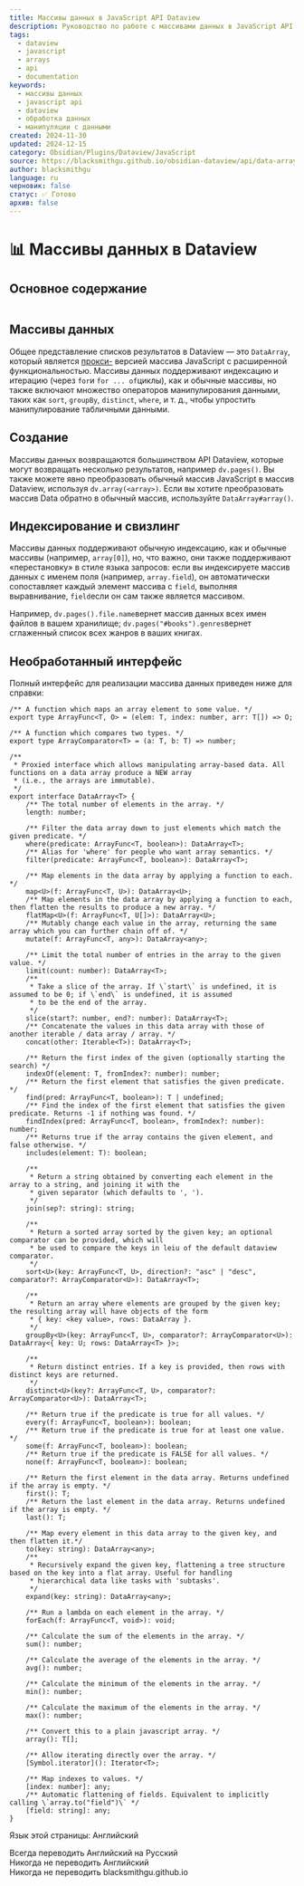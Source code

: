 ```yaml
---
title: Массивы данных в JavaScript API Dataview
description: Руководство по работе с массивами данных в JavaScript API Dataview
tags:
  - dataview
  - javascript
  - arrays
  - api
  - documentation
keywords:
  - массивы данных
  - javascript api
  - dataview
  - обработка данных
  - манипуляции с данными
created: 2024-11-30
updated: 2024-12-15
category: Obsidian/Plugins/Dataview/JavaScript
source: https://blacksmithgu.github.io/obsidian-dataview/api/data-array/
author: blacksmithgu
language: ru
черновик: false
статус: ✅ Готово
архив: false
---
```


# 📊 Массивы данных в Dataview

## Основное содержание

```table-of-contents
```

## Массивы данных

Общее представление списков результатов в Dataview — это `DataArray`, который является [прокси-](https://developer.mozilla.org/en-US/docs/Web/JavaScript/Reference/Global_Objects/Proxy) версией массива JavaScript с расширенной функциональностью. Массивы данных поддерживают индексацию и итерацию (через `for`и `for ... of`циклы), как и обычные массивы, но также включают множество операторов манипулирования данными, таких как `sort`, `groupBy`, `distinct`, `where`, и т. д., чтобы упростить манипулирование табличными данными.

## Создание

Массивы данных возвращаются большинством API Dataview, которые могут возвращать несколько результатов, например `dv.pages()`. Вы также можете явно преобразовать обычный массив JavaScript в массив Dataview, используя `dv.array(<array>)`. Если вы хотите преобразовать массив Data обратно в обычный массив, используйте `DataArray#array()`.

## Индексирование и свизлинг

Массивы данных поддерживают обычную индексацию, как и обычные массивы (например, `array[0]`), но, что важно, они также поддерживают «перестановку» в стиле языка запросов: если вы индексируете массив данных с именем поля (например, `array.field`), он автоматически сопоставляет каждый элемент массива с `field`, выполняя выравнивание, `field`если он сам также является массивом.

Например, `dv.pages().file.name`вернет массив данных всех имен файлов в вашем хранилище; `dv.pages("#books").genres`вернет сглаженный список всех жанров в ваших книгах.

## Необработанный интерфейс

Полный интерфейс для реализации массива данных приведен ниже для справки:

```
/** A function which maps an array element to some value. */
export type ArrayFunc<T, O> = (elem: T, index: number, arr: T[]) => O;

/** A function which compares two types. */
export type ArrayComparator<T> = (a: T, b: T) => number;

/**
 * Proxied interface which allows manipulating array-based data. All functions on a data array produce a NEW array
 * (i.e., the arrays are immutable).
 */
export interface DataArray<T> {
    /** The total number of elements in the array. */
    length: number;

    /** Filter the data array down to just elements which match the given predicate. */
    where(predicate: ArrayFunc<T, boolean>): DataArray<T>;
    /** Alias for 'where' for people who want array semantics. */
    filter(predicate: ArrayFunc<T, boolean>): DataArray<T>;

    /** Map elements in the data array by applying a function to each. */
    map<U>(f: ArrayFunc<T, U>): DataArray<U>;
    /** Map elements in the data array by applying a function to each, then flatten the results to produce a new array. */
    flatMap<U>(f: ArrayFunc<T, U[]>): DataArray<U>;
    /** Mutably change each value in the array, returning the same array which you can further chain off of. */
    mutate(f: ArrayFunc<T, any>): DataArray<any>;

    /** Limit the total number of entries in the array to the given value. */
    limit(count: number): DataArray<T>;
    /**
     * Take a slice of the array. If \`start\` is undefined, it is assumed to be 0; if \`end\` is undefined, it is assumed
     * to be the end of the array.
     */
    slice(start?: number, end?: number): DataArray<T>;
    /** Concatenate the values in this data array with those of another iterable / data array / array. */
    concat(other: Iterable<T>): DataArray<T>;

    /** Return the first index of the given (optionally starting the search) */
    indexOf(element: T, fromIndex?: number): number;
    /** Return the first element that satisfies the given predicate. */
    find(pred: ArrayFunc<T, boolean>): T | undefined;
    /** Find the index of the first element that satisfies the given predicate. Returns -1 if nothing was found. */
    findIndex(pred: ArrayFunc<T, boolean>, fromIndex?: number): number;
    /** Returns true if the array contains the given element, and false otherwise. */
    includes(element: T): boolean;

    /**
     * Return a string obtained by converting each element in the array to a string, and joining it with the
     * given separator (which defaults to ', ').
     */
    join(sep?: string): string;

    /**
     * Return a sorted array sorted by the given key; an optional comparator can be provided, which will
     * be used to compare the keys in leiu of the default dataview comparator.
     */
    sort<U>(key: ArrayFunc<T, U>, direction?: "asc" | "desc", comparator?: ArrayComparator<U>): DataArray<T>;

    /**
     * Return an array where elements are grouped by the given key; the resulting array will have objects of the form
     * { key: <key value>, rows: DataArray }.
     */
    groupBy<U>(key: ArrayFunc<T, U>, comparator?: ArrayComparator<U>): DataArray<{ key: U; rows: DataArray<T> }>;

    /**
     * Return distinct entries. If a key is provided, then rows with distinct keys are returned.
     */
    distinct<U>(key?: ArrayFunc<T, U>, comparator?: ArrayComparator<U>): DataArray<T>;

    /** Return true if the predicate is true for all values. */
    every(f: ArrayFunc<T, boolean>): boolean;
    /** Return true if the predicate is true for at least one value. */
    some(f: ArrayFunc<T, boolean>): boolean;
    /** Return true if the predicate is FALSE for all values. */
    none(f: ArrayFunc<T, boolean>): boolean;

    /** Return the first element in the data array. Returns undefined if the array is empty. */
    first(): T;
    /** Return the last element in the data array. Returns undefined if the array is empty. */
    last(): T;

    /** Map every element in this data array to the given key, and then flatten it.*/
    to(key: string): DataArray<any>;
    /**
     * Recursively expand the given key, flattening a tree structure based on the key into a flat array. Useful for handling
     * hierarchical data like tasks with 'subtasks'.
     */
    expand(key: string): DataArray<any>;

    /** Run a lambda on each element in the array. */
    forEach(f: ArrayFunc<T, void>): void;

    /** Calculate the sum of the elements in the array. */
    sum(): number;

    /** Calculate the average of the elements in the array. */
    avg(): number;

    /** Calculate the minimum of the elements in the array. */
    min(): number;

    /** Calculate the maximum of the elements in the array. */
    max(): number;

    /** Convert this to a plain javascript array. */
    array(): T[];

    /** Allow iterating directly over the array. */
    [Symbol.iterator](): Iterator<T>;

    /** Map indexes to values. */
    [index: number]: any;
    /** Automatic flattening of fields. Equivalent to implicitly calling \`array.to("field")\` */
    [field: string]: any;
}
```

Язык этой страницы: Английский

Всегда переводить Английский на Русский  
Никогда не переводить Английский  
Никогда не переводить blacksmithgu.github.io